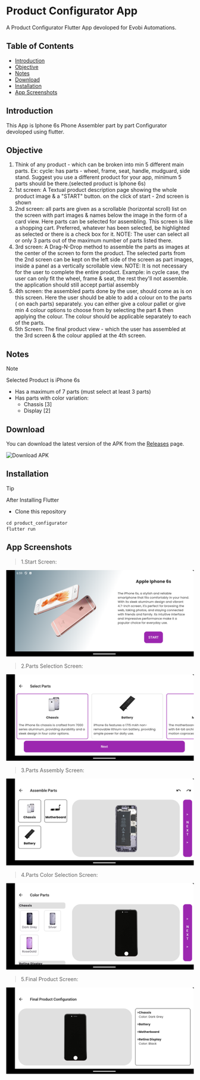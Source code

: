 # Product Configurator App

A Product Configurator Flutter App devoloped for Evobi Automations.

## Table of Contents

- [Introduction](#introduction)
- [Objective](#objective)
- [Notes](#notes)
- [Download](#download)
- [Installation](#installation)
- [App Screenshots](#app-screenshots)



## Introduction

This App is Iphone 6s Phone Assembler part by part Configurator devoloped using flutter.

## Objective

1. Think of any product - which can be broken into min 5 different main parts. Ex: cycle: has parts - wheel, frame, seat, handle, mudguard, side stand. Suggest you use a different product for your app, minimum 5 parts should be there.(selected product is Iphone 6s)
2. 1st screen: A Textual product description page showing the whole product image & a "START" button. on the click of start - 2nd screen is shown
3. 2nd screen: all parts are given as a scrollable (horizontal scroll) list on the screen with part images & names below the image in the form of a card view. Here parts can be selected for assembling. This screen is like a shopping cart. Preferred, whatever has been selected, be highlighted as selected or there is a check box for it. NOTE: The user can select all or only 3 parts out of the maximum number of parts listed there.
4. 3rd screen: A Drag-N-Drop method to assemble the parts as images at the center of the screen to form the product. The selected parts from the 2nd screen can be kept on the left side of the screen as part images, inside a panel as a vertically scrollable view. NOTE: It is not necessary for the user to complete the entire product. Example: in cycle case, the user can only fit the wheel, frame & seat, the rest they'll not assemble. the application should still accept partial assembly
5. 4th screen: the assembled parts done by the user, should come as is on this screen. Here the user should be able to add a colour on to the parts ( on each parts) separately. you can either give a colour pallet or give min 4 colour options to choose from by selecting the part & then applying the colour. The colour should be applicable separately to each of the parts.
6. 5th Screen: The final product view - which the user has assembled at the 3rd screen & the colour applied at the 4th screen.

## Notes

> [!NOTE]
> Selected Product is iPhone 6s
> - Has a maximum of 7 parts (must select at least 3 parts)
> - Has parts with color variation:
>   - Chassis [3]
>   - Display [2]


## Download

You can download the latest version of the APK from the [Releases](https://github.com/jyothishram/evobi_product_configurator/releases) page.

![Download APK](https://github.com/jyothishram/evobi_product_configurator/releases/tag/v1.0.0)

## Installation

> [!TIP]
>After Installing Flutter
> - Clone this repository

```
cd product_configurator
flutter run
```

## App Screenshots

>1.Start Screen:

![StartScreen](documentation/images/screen1.png)

>2.Parts Selection Screen:

![Parts Selection Screen](documentation/images/screen2.png)

>3.Parts Assembly Screen:

![Parts Assembly Screen](documentation/images/screen3.png)

>4.Parts Color Selection Screen:

![Parts Color Selection Screen](documentation/images/screen4.png)

>5.Final Product Screen:

![Final Product Screen](documentation/images/screen5.png)
